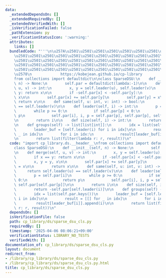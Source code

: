 ```yaml
---
data:
  _extendedDependsOn: []
  _extendedRequiredBy: []
  _extendedVerifiedWith: []
  _isVerificationFailed: false
  _pathExtension: py
  _verificationStatusIcon: ':warning:'
  attributes:
    links: []
  bundledCode: "'''\n\u257A\u2501\u2501\u2501\u2501\u2501\u2501\u2501\u2501\u2501\u2501\
    \u2501\u2501\u2501\u2501\u2501\u2501\u2501\u2501\u2501\u2501\u2501\u2501\u2501\
    \u2501\u2501\u2501\u2501\u2501\u2501\u2501\u2501\u2501\u2501\u2501\u2501\u2501\
    \u2501\u2501\u2501\u2501\u2501\u2501\u2501\u2501\u2501\u2501\u2501\u2501\u2501\
    \u2501\u2501\u2501\u2501\u2501\u2501\u2501\u2501\u2501\u2501\u2501\u2501\u2501\
    \u2578\n             https://kobejean.github.io/cp-library               \n'''\n\
    from collections import defaultdict\n\nclass SparseDSU:\n    def __init__(self,\
    \ n) -> None:\n        self.par = defaultdict(lambda:-1)\n\n    def merge(self,\
    \ u, v) -> int:\n        x, y = self.leader(u), self.leader(v)\n        if x ==\
    \ y: return x\n\n        if -self.par[x] < -self.par[y]:\n            x, y = y,\
    \ x\n\n        self.par[x] += self.par[y]\n        self.par[y] = x\n\n       \
    \ return x\n\n    def same(self, u: int, v: int) -> bool:\n        return self.leader(u)\
    \ == self.leader(v)\n\n    def leader(self, i) -> int:\n        p = self.par[i]\n\
    \        while p >= 0:\n            if self.par[p] < 0:\n                return\
    \ p\n            self.par[i], i, p = self.par[p], self.par[p], self.par[self.par[p]]\n\
    \n        return i\n\n    def size(self, i) -> int:\n        return -self.par[self.leader(i)]\n\
    \n    def groups(self) -> list[list[int]]:\n        idx = list(self.par.keys())\n\
    \        leader_buf = [self.leader(i) for i in idx]\n\n        result = [[] for\
    \ _ in idx]\n        for i in idx:\n            result[leader_buf[i]].append(i)\n\
    \n        return list(filter(lambda r: r, result))\n"
  code: "import cp_library.ds.__header__\nfrom collections import defaultdict\n\n\
    class SparseDSU:\n    def __init__(self, n) -> None:\n        self.par = defaultdict(lambda:-1)\n\
    \n    def merge(self, u, v) -> int:\n        x, y = self.leader(u), self.leader(v)\n\
    \        if x == y: return x\n\n        if -self.par[x] < -self.par[y]:\n    \
    \        x, y = y, x\n\n        self.par[x] += self.par[y]\n        self.par[y]\
    \ = x\n\n        return x\n\n    def same(self, u: int, v: int) -> bool:\n   \
    \     return self.leader(u) == self.leader(v)\n\n    def leader(self, i) -> int:\n\
    \        p = self.par[i]\n        while p >= 0:\n            if self.par[p] <\
    \ 0:\n                return p\n            self.par[i], i, p = self.par[p], self.par[p],\
    \ self.par[self.par[p]]\n\n        return i\n\n    def size(self, i) -> int:\n\
    \        return -self.par[self.leader(i)]\n\n    def groups(self) -> list[list[int]]:\n\
    \        idx = list(self.par.keys())\n        leader_buf = [self.leader(i) for\
    \ i in idx]\n\n        result = [[] for _ in idx]\n        for i in idx:\n   \
    \         result[leader_buf[i]].append(i)\n\n        return list(filter(lambda\
    \ r: r, result))\n"
  dependsOn: []
  isVerificationFile: false
  path: cp_library/ds/sparse_dsu_cls.py
  requiredBy: []
  timestamp: '2025-04-06 08:06:21+09:00'
  verificationStatus: LIBRARY_NO_TESTS
  verifiedWith: []
documentation_of: cp_library/ds/sparse_dsu_cls.py
layout: document
redirect_from:
- /library/cp_library/ds/sparse_dsu_cls.py
- /library/cp_library/ds/sparse_dsu_cls.py.html
title: cp_library/ds/sparse_dsu_cls.py
---
```

